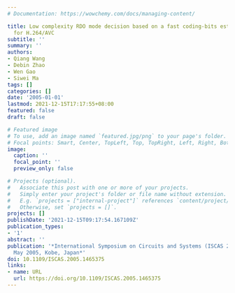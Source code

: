 ```yaml
---
# Documentation: https://wowchemy.com/docs/managing-content/

title: Low complexity RDO mode decision based on a fast coding-bits estimation model
  for H.264/AVC
subtitle: ''
summary: ''
authors:
- Qiang Wang
- Debin Zhao
- Wen Gao
- Siwei Ma
tags: []
categories: []
date: '2005-01-01'
lastmod: 2021-12-15T17:17:55+08:00
featured: false
draft: false

# Featured image
# To use, add an image named `featured.jpg/png` to your page's folder.
# Focal points: Smart, Center, TopLeft, Top, TopRight, Left, Right, BottomLeft, Bottom, BottomRight.
image:
  caption: ''
  focal_point: ''
  preview_only: false

# Projects (optional).
#   Associate this post with one or more of your projects.
#   Simply enter your project's folder or file name without extension.
#   E.g. `projects = ["internal-project"]` references `content/project/deep-learning/index.md`.
#   Otherwise, set `projects = []`.
projects: []
publishDate: '2021-12-15T09:17:54.167109Z'
publication_types:
- '1'
abstract: ''
publication: '*International Symposium on Circuits and Systems (ISCAS 2005), 23-26
  May 2005, Kobe, Japan*'
doi: 10.1109/ISCAS.2005.1465375
links:
- name: URL
  url: https://doi.org/10.1109/ISCAS.2005.1465375
---
```

